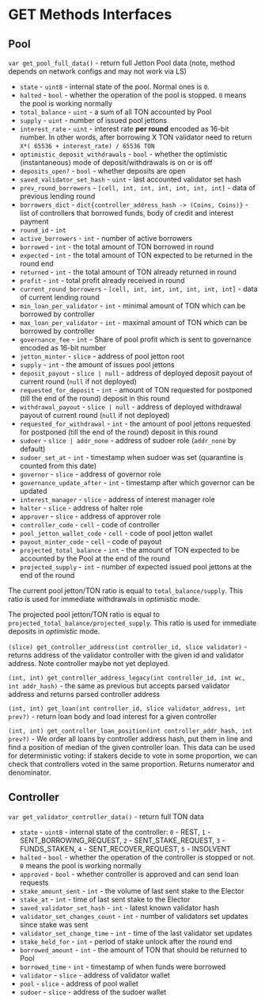 # GET Methods Interfaces

## Pool

`var get_pool_full_data()` - return full Jetton Pool data (note, method depends on network configs and may not work via LS)

* `state` - `uint8` - internal state of the pool. Normal ones is `0`.
* `halted` - `bool` - whether the operation of the pool is stopped. `0` means the pool is working normally
* `total_balance` - `uint` - a sum of all TON accounted by Pool
* `supply` - `uint` - number of issued pool jettons
* `interest_rate` - `uint` - interest rate **per round** encoded as 16-bit number. In other words, after borrowing X TON validator need to return `X*( 65536 + interest_rate) / 65536 TON`
* `optimistic_deposit_withdrawals` - `bool` - whether the optimistic (instantaneous) mode of deposit/withdrawals is on or is off
* `deposits_open?` - `bool` - whether deposits are open
* `saved_validator_set_hash` - `uint` - last accounted validator set hash
* `prev_round_borrowers` - `[cell, int, int, int, int, int, int]` - data of previous lending round
* `borrowers_dict` - `dict{controller_address_hash -> (Coins, Coins)}` - list of controllers that borrowed funds, body of credit and interest payment
* `round_id` - `int`
* `active_borrowers` - `int` - number of active borrowers
* `borrowed` - `int` - the total amount of TON borrowed in round
* `expected` - `int` - the total amount of TON expected to be returned in the round end
* `returned` - `int` - the total amount of TON already returned in round
* `profit` - `int` - total profit already received in round
* `current_round_borrowers` - `[cell, int, int, int, int, int, int]` - data of current lending round
* `min_loan_per_validator` - `int` - minimal amount of TON which can be borrowed by controller
* `max_loan_per_validator` - `int` - maximal amount of TON which can be borrowed by controller
* `governance_fee` - `int` - Share of pool profit which is sent to governance encoded as 16-bit number
* `jetton_minter` - `slice` - address of pool jetton root
* `supply` - `int` - the amount of issues pool jettons
* `deposit_payout` - `slice | null` - address of deployed deposit payout of current round (`null` if not deployed)
* `requested_for_deposit` - `int` - amount of TON requested for postponed (till the end of the round) deposit in this round
* `withdrawal_payout` - `slice | null` - address of deployed withdrawal payout of current round (`null` if not deployed)
* `requested_for_withdrawal` - `int` - the amount of pool jettons requested for postponed (till the end of the round) deposit in this round
* `sudoer` - `slice | addr_none` - address of sudoer role (`addr_none` by default)
* `sudoer_set_at` - `int` - timestamp when sudoer was set (quarantine is counted from this date)
* `governor` - `slice` - address of governor role
* `governance_update_after` - `int` - timestamp after which governor can be updated
* `interest_manager` - `slice` - address of interest manager role
* `halter` - `slice` - address of halter role
* `approver` - `slice` - address of approver role
* `controller_code` - `cell` - code of controller
* `pool_jetton_wallet_code` - `cell` - code of pool jetton wallet
* `payout_minter_code` - `cell` - code of payout
* `projected_total_balance` - `int` - the amount of TON expected to be accounted by the Pool at the end of the round
* `projected_supply` - `int` - number of expected issued pool jettons at the end of the round

The current pool jetton/TON ratio is equal to `total_balance/supply`. This ratio is used for immediate withdrawals in _optimistic_ mode.

The projected pool jetton/TON ratio is equal to `projected_total_balance/projected_supply`. This ratio is used for immediate deposits in _optimistic_ mode.



`(slice) get_controller_address(int controller_id, slice validator)` - returns address of the validator controller with the given id and validator address. Note controller maybe not yet deployed.



`(int, int) get_controller_address_legacy(int controller_id, int wc, int addr_hash)` - the same as previous but accepts parsed validator address and returns parsed controller address



`(int, int) get_loan(int controller_id, slice validator_address, int prev?)` - return loan body and load interest for a given controller



`(int, int) get_controller_loan_position(int controller_addr_hash, int prev?)` - We order all loans by controller address hash, put them in line and find a position of median of the given controller loan. This data can be used for deterministic voting: if stakers decide to vote in some proportion, we can check that controllers voted in the same proportion. Returns numerator and denominator.

## Controller

`var get_validator_controller_data()` - return full TON data

* `state` - `uint8` - internal state of the controller: `0` - REST, `1` - SENT\_BORROWING\_REQUEST, `2` - SENT\_STAKE\_REQUEST, `3` - FUNDS\_STAKEN, `4` - SENT\_RECOVER\_REQUEST, `5` - INSOLVENT
* `halted` - `bool` - whether the operation of the controller is stopped or not. `0` means the pool is working normally
* `approved` - `bool` - whether controller is approved and can send loan requests
* `stake_amount_sent` - `int` - the volume of last sent stake to the Elector
* `stake_at` - `int` - time of last sent stake to the Elector
* `saved_validator_set_hash` - `int` - latest known validator hash
* `validator_set_changes_count` - `int` - number of validators set updates since stake was sent
* `validator_set_change_time` - `int` - time of the last validator set updates
* `stake_held_for` - `int` - period of stake unlock after the round end
* `borrowed_amount` - `int` - the amount of TON that should be returned to Pool
* `borrowed_time` - `int` - timestamp of when funds were borrowed
* `validator` - `slice` - address of validator wallet
* `pool` - `slice` - address of pool wallet
* `sudoer` - `slice` - address of the sudoer wallet
